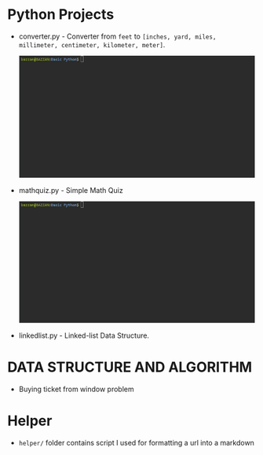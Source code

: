 
# Python Projects
    
- converter.py - Converter from `feet` to `[inches, yard, miles, millimeter, centimeter, kilometer, meter]`.

    ![example](/assets/converter.gif)

- mathquiz.py - Simple Math Quiz

    ![example](/assets/mathquiz.gif)

- linkedlist.py - Linked-list Data Structure.



# DATA STRUCTURE AND ALGORITHM

- Buying ticket from window problem


# Helper

- `helper/` folder contains script I used for formatting a url into a markdown

